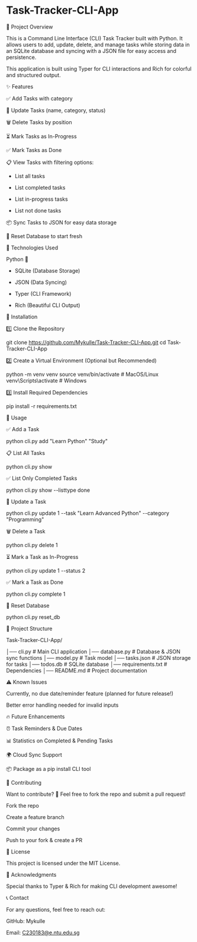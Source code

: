 # Task-Tracker-CLI-App
📌 Project Overview

This is a Command Line Interface (CLI) Task Tracker built with Python. It allows users to add, update, delete, and manage tasks while storing data in an SQLite database and syncing with a JSON file for easy access and persistence.

This application is built using Typer for CLI interactions and Rich for colorful and structured output.

✨ Features

✅ Add Tasks with category

🔄 Update Tasks (name, category, status)

🗑️ Delete Tasks by position

⏳ Mark Tasks as In-Progress

✅ Mark Tasks as Done

📋 View Tasks with filtering options:

- List all tasks

- List completed tasks

- List in-progress tasks

- List not done tasks

📦 Sync Tasks to JSON for easy data storage

🔄 Reset Database to start fresh

🚀 Technologies Used

Python 🐍

- SQLite (Database Storage)

- JSON (Data Syncing)

- Typer (CLI Framework)

- Rich (Beautiful CLI Output)

🔧 Installation

1️⃣ Clone the Repository

git clone https://github.com/Mykulle/Task-Tracker-CLI-App.git
cd Task-Tracker-CLI-App

2️⃣ Create a Virtual Environment (Optional but Recommended)

python -m venv venv
source venv/bin/activate  # MacOS/Linux
venv\Scripts\activate    # Windows

3️⃣ Install Required Dependencies

pip install -r requirements.txt

📜 Usage

✅ Add a Task

python cli.py add "Learn Python" "Study"

📋 List All Tasks

python cli.py show

✅ List Only Completed Tasks

python cli.py show --listtype done

🔄 Update a Task

python cli.py update 1 --task "Learn Advanced Python" --category "Programming"

🗑️ Delete a Task

python cli.py delete 1

⏳ Mark a Task as In-Progress

python cli.py update 1 --status 2

✅ Mark a Task as Done

python cli.py complete 1

🔄 Reset Database

python cli.py reset_db

📂 Project Structure

Task-Tracker-CLI-App/

│── cli.py               # Main CLI application
│── database.py          # Database & JSON sync functions
│── model.py             # Task model
│── tasks.json           # JSON storage for tasks
│── todos.db             # SQLite database
│── requirements.txt     # Dependencies
│── README.md            # Project documentation

⚠️ Known Issues

Currently, no due date/reminder feature (planned for future release!)

Better error handling needed for invalid inputs

🔥 Future Enhancements

⏰ Task Reminders & Due Dates

📊 Statistics on Completed & Pending Tasks

🌍 Cloud Sync Support

📦 Package as a pip install CLI tool

🎯 Contributing

Want to contribute? 🚀 Feel free to fork the repo and submit a pull request!

Fork the repo

Create a feature branch

Commit your changes

Push to your fork & create a PR

📜 License

This project is licensed under the MIT License.

🤝 Acknowledgments

Special thanks to Typer & Rich for making CLI development awesome!

📞 Contact

For any questions, feel free to reach out:

GitHub: Mykulle

Email: C230183@e.ntu.edu.sg



